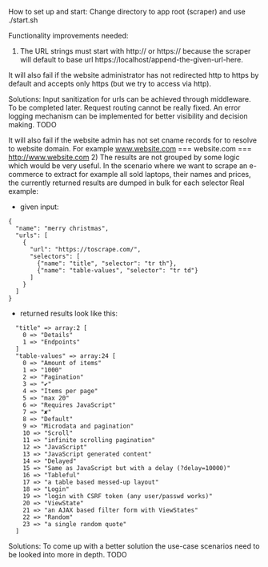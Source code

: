 How to set up and start:
Change directory to app root (scraper) and use ./start.sh

Functionality improvements needed:

1) The URL strings must start with http:// or https:// because the scraper will
default to base url https://localhost/append-the-given-url-here.

It will also fail if the website administrator has not redirected http to https by
default and accepts only https (but we try to access via http).

Solutions:
Input sanitization for urls can be achieved through middleware. To be completed later.
Request routing cannot be really fixed. An error logging mechanism can be implemented
for better visibility and decision making. TODO 


It will also fail if the website admin has not set cname records for to resolve to 
website domain. For example www.website.com === website.com === http://www.website.com
2) The results are not grouped by some logic which would be
very useful. In the scenario where we want to scrape an e-commerce
to extract for example all sold laptops, their names and prices, the
currently returned results are dumped in bulk for each selector
Real example:
- given input:
```
{
  "name": "merry christmas",
  "urls": [
    {
      "url": "https://toscrape.com/",
      "selectors": [
        {"name": "title", "selector": "tr th"},
        {"name": "table-values", "selector": "tr td"}
      ]
    }
  ]
}

```

- returned results look like this:
```
  "title" => array:2 [
    0 => "Details"
    1 => "Endpoints"
  ]
  "table-values" => array:24 [
    0 => "Amount of items"
    1 => "1000"
    2 => "Pagination"
    3 => "✔"
    4 => "Items per page"
    5 => "max 20"
    6 => "Requires JavaScript"
    7 => "✘"
    8 => "Default"
    9 => "Microdata and pagination"
    10 => "Scroll"
    11 => "infinite scrolling pagination"
    12 => "JavaScript"
    13 => "JavaScript generated content"
    14 => "Delayed"
    15 => "Same as JavaScript but with a delay (?delay=10000)"
    16 => "Tableful"
    17 => "a table based messed-up layout"
    18 => "Login"
    19 => "login with CSRF token (any user/passwd works)"
    20 => "ViewState"
    21 => "an AJAX based filter form with ViewStates"
    22 => "Random"
    23 => "a single random quote"
  ]
```
Solutions:
To come up with a better solution the use-case scenarios need to be looked into more in depth. TODO